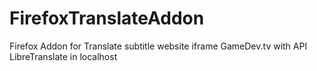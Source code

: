 # FirefoxTranslateAddon
Firefox Addon for Translate subtitle website iframe GameDev.tv with API LibreTranslate in localhost
